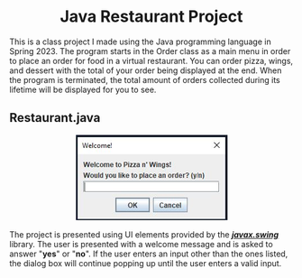 <div align="center">
<h1>Java Restaurant Project</h1>
</div>

This is a class project I made using the Java programming language in Spring 2023. The program starts in the Order class as a main menu in order to place an order for food in a virtual restaurant. You can order pizza, wings, and dessert with the total of your order being displayed at the end. When the program is terminated, the total amount of orders collected during its lifetime will be displayed for you to see.

## Restaurant.java
<p align="center">
  <img src="docs/showcase/javaproject1.JPG"/>
</p>

The project is presented using UI elements provided by the <ins>***javax.swing***</ins> library. The user is presented with a welcome message and is asked to answer "**yes**" or "**no**". If the user enters an input other than the ones listed, the dialog box will continue popping up until the user enters a valid input.
